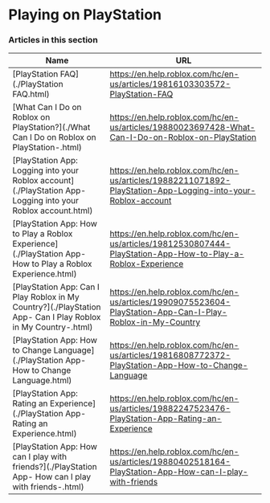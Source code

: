 # Playing on PlayStation  
### Articles in this section
Name|URL
-|-
[PlayStation FAQ](./PlayStation FAQ.html) |https://en.help.roblox.com/hc/en-us/articles/19816103303572-PlayStation-FAQ
[What Can I Do on Roblox on PlayStation?](./What Can I Do on Roblox on PlayStation-.html) |https://en.help.roblox.com/hc/en-us/articles/19880023697428-What-Can-I-Do-on-Roblox-on-PlayStation
[PlayStation App: Logging into your Roblox account](./PlayStation App- Logging into your Roblox account.html) |https://en.help.roblox.com/hc/en-us/articles/19882211071892-PlayStation-App-Logging-into-your-Roblox-account
[PlayStation App: How to Play a Roblox Experience](./PlayStation App- How to Play a Roblox Experience.html) |https://en.help.roblox.com/hc/en-us/articles/19812530807444-PlayStation-App-How-to-Play-a-Roblox-Experience
[PlayStation App: Can I Play Roblox in My Country?](./PlayStation App- Can I Play Roblox in My Country-.html) |https://en.help.roblox.com/hc/en-us/articles/19909075523604-PlayStation-App-Can-I-Play-Roblox-in-My-Country
[PlayStation App: How to Change Language](./PlayStation App- How to Change Language.html) |https://en.help.roblox.com/hc/en-us/articles/19816808772372-PlayStation-App-How-to-Change-Language
[PlayStation App: Rating an Experience](./PlayStation App- Rating an Experience.html) |https://en.help.roblox.com/hc/en-us/articles/19882247523476-PlayStation-App-Rating-an-Experience
[PlayStation App: How can I play with friends?](./PlayStation App- How can I play with friends-.html) |https://en.help.roblox.com/hc/en-us/articles/19880402518164-PlayStation-App-How-can-I-play-with-friends